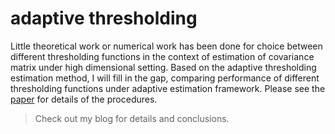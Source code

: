 # adaptive thresholding
Little theoretical work or numerical work has been done for choice between
different thresholding functions in the context of estimation of covariance matrix under high dimensional setting. 
Based on the adaptive thresholding estimation method, I will fill in the gap, 
comparing performance of different thresholding functions under adaptive estimation framework. 
Please see the [paper](http://arxiv.org/pdf/1102.2237.pdf) for details of the procedures.

> Check out my blog for details and conclusions.
